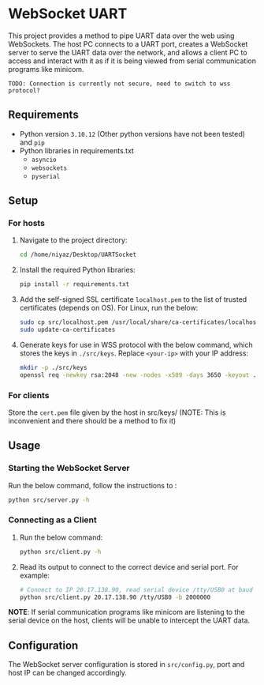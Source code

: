 # WebSocket UART

This project provides a method to pipe UART data over the web using WebSockets. The host PC connects to a UART port, creates a WebSocket server to serve the UART data over the network, and allows a client PC to access and interact with it as if it is being viewed from serial communication programs like minicom.

`TODO: Connection is currently not secure, need to switch to wss protocol?`

## Requirements

- Python version `3.10.12` (Other python versions have not been tested) and `pip`
- Python libraries in requirements.txt
  - `asyncio`
  - `websockets`
  - `pyserial`

## Setup

### For hosts

1. Navigate to the project directory:
    ```sh
    cd /home/niyaz/Desktop/UARTSocket
    ```

2. Install the required Python libraries:
    ```sh
    pip install -r requirements.txt
    ```

3. Add the self-signed SSL certificate `localhost.pem` to the list of trusted certificates (depends on OS). For Linux, run the below:
    ```sh
    sudo cp src/localhost.pem /usr/local/share/ca-certificates/localhost.crt
    sudo update-ca-certificates
    ```

4. Generate keys for use in WSS protocol with the below command, which stores the keys in `./src/keys`. Replace `<your-ip>` with your IP address:
    ```sh
    mkdir -p ./src/keys
    openssl req -newkey rsa:2048 -new -nodes -x509 -days 3650 -keyout ./src/keys/key.pem -out ./src/keys/cert.pem -subj "/CN=localhost" -addext "subjectAltName=IP:127.0.0.1, IP:<your-ip>"
    ```

### For clients

Store the `cert.pem` file given by the host in src/keys/ (NOTE: This is inconvenient and there should be a method to fix it) 

## Usage

### Starting the WebSocket Server

Run the below command, follow the instructions to :
```sh
python src/server.py -h
```

### Connecting as a Client

1. Run the below command:
    ```sh
    python src/client.py -h
    ```

2. Read its output to connect to the correct device and serial port. For example:
    ```sh
    # Connect to IP 20.17.138.90, read serial device /tty/USB0 at baud of 2 Mb/s
    python src/client.py 20.17.138.90 /tty/USB0 -b 2000000 
    ```

**NOTE**: If serial communication programs like minicom are listening to the serial device on the host, clients will be unable to intercept the UART data. 

## Configuration

The WebSocket server configuration is stored in `src/config.py`, port and host IP can be changed accordingly.